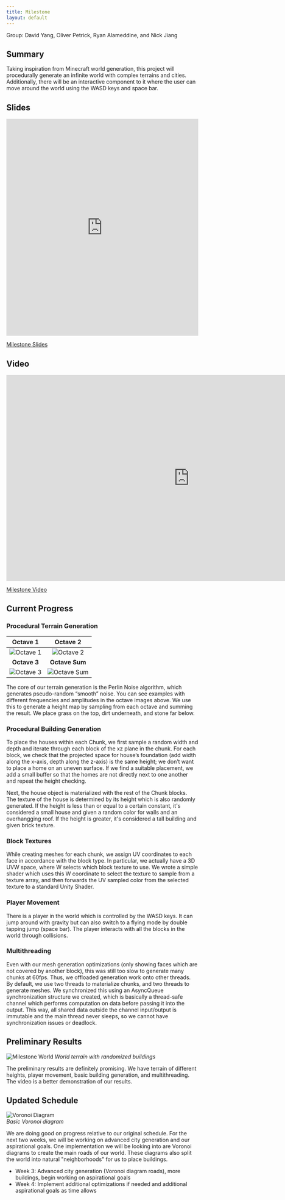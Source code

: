 ```yaml
---
title: Milestone
layout: default
---
```

Group: David Yang, Oliver Petrick, Ryan Alameddine, and Nick Jiang

## Summary
Taking inspiration from Minecraft world generation, this project will procedurally generate an infinite world with
complex terrains and cities. Additionally, there will be an interactive component to it where the user can move around 
the world using the WASD keys and space bar.      

## Slides
<style>
.responsive-wrap iframe{ max-width: 100%;}
</style>
<div class="responsive-wrap">
<!-- this is the embed code provided by Google -->
 <iframe src="https://docs.google.com/presentation/d/e/2PACX-1vTMRT2ORdzsPRwqJX6j8WVo78PR9HfdKeu6xztUjLtWyNPYo2gjyYwP-WvsoFZvuRb3NImf2mL4iYIx/embed?start=false&loop=false&delayms=3000" frameborder="0" width="960" height="569" allowfullscreen="true" mozallowfullscreen="true" webkitallowfullscreen="true"></iframe>
<!-- Google embed ends -->
</div>

[Milestone Slides](https://docs.google.com/presentation/d/1pH4gPwxhiTxhNro02AIRPbZl5zIW7kam_F1DCjj2xpc/edit#slide=id.p)

## Video
<iframe width="960" height="540" src="https://www.youtube.com/embed/DerSaJTplfA?si=mbUJRmaSsk09kbiq" title="YouTube video player" frameborder="0" allow="accelerometer; autoplay; clipboard-write; encrypted-media; gyroscope; picture-in-picture; web-share" referrerpolicy="strict-origin-when-cross-origin" allowfullscreen></iframe>

[Milestone Video](https://youtu.be/DerSaJTplfA)
     
## Current Progress

### Procedural Terrain Generation

Octave 1                   |  Octave 2
:-------------------------:|:-------------------------:
![Octave 1](images/octave1.jpg)  |  ![Octave 2](images/octave2.jpg)
**Octave 3**                  |  **Octave Sum**
![Octave 3](images/octave3.jpg)  |  ![Octave Sum](images/octavesum.jpg)


The core of our terrain generation is the Perlin Noise algorithm, which generates pseudo-random “smooth” noise. 
You can see examples with different frequencies and amplitudes in the octave images above. 
We use this to generate a height map by sampling from each octave and summing the result. We place grass on the top, dirt underneath, and stone far below. 

### Procedural Building Generation
To place the houses within each Chunk, we first sample a random width and depth and iterate through each block of the xz plane in the chunk. For each block, we check that the projected space for house’s foundation (add width along the x-axis, depth along the z-axis) is the same height; we don’t want to place a home on an uneven surface. If we find a suitable placement, we add a small buffer so that the homes are not directly next to one another and repeat the height checking.

Next, the house object is materialized with the rest of the Chunk blocks. The texture of the house is determined by its height which is also randomly generated. If the height is less than or equal to a certain constant, it's considered a small house and given a random color for walls and an overhangging roof. If the height is greater, it's considered a tall building and given brick texture.

### Block Textures
While creating meshes for each chunk, we assign UV coordinates to each face in accordance with the block type. In particular, we actually have a 3D UVW space, where W selects which block texture to use. We wrote a simple shader which uses this W coordinate to select the texture to sample from a texture array, and then forwards the UV sampled color from the selected texture to a standard Unity Shader.

### Player Movement
There is a player in the world which is controlled by the WASD keys. It can jump around with gravity but can also switch to a flying mode by double tapping jump (space bar). The player interacts with all the blocks in the world through collisions.

### Multithreading
Even with our mesh generation optimizations (only showing faces which are not covered by another block), this was still too slow to generate many chunks at 60fps. Thus, we offloaded generation work onto other threads.
By default, we use two threads to materialize chunks, and two threads to generate meshes.
We synchronized this using an AsyncQueue synchronization structure we created, which is basically a thread-safe channel which performs computation on data before passing it into the output.
This way, all shared data outside the channel input/output is immutable and the main thread never sleeps, so we cannot have synchronization issues or deadlock.


     
## Preliminary Results
![Milestone World](images/milestoneworld.png)
*World terrain with randomized buildings*

The preliminary results are definitely promising. We have terrain of different heights, player movement, basic building generation, and multithreading.
The video is a better demonstration of our results.
   
## Updated Schedule
![Voronoi Diagram](images/voronoidiagram.png) </br>
*Basic Voronoi diagram*

We are doing good on progress relative to our original schedule. For the next two weeks, we will be working on advanced city generation and our aspirational goals.
One implementation we will be looking into are Voronoi diagrams to create the main roads of our world. These diagrams also split the world into natural "neighborhoods" for us to place buildings.

- Week 3: Advanced city generation (Voronoi diagram roads), more buildings, begin working on aspirational goals
- Week 4: Implement additional optimizations if needed and additional aspirational goals as time allows


[Just the Docs]: https://just-the-docs.github.io/just-the-docs/
[GitHub Pages]: https://docs.github.com/en/pages
[README]: https://github.com/just-the-docs/just-the-docs-template/blob/main/README.md
[Jekyll]: https://jekyllrb.com
[GitHub Pages / Actions workflow]: https://github.blog/changelog/2022-07-27-github-pages-custom-github-actions-workflows-beta/
[use this template]: https://github.com/just-the-docs/just-the-docs-template/generate
